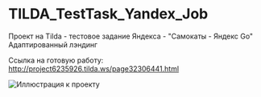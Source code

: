 # TILDA_TestTask_Yandex_Job
Проект на Tilda - тестовое задание Яндекса - "Самокаты - Яндекс Go"
Адаптированный лэндинг

Ссылка на готовую работу:
http://project6235926.tilda.ws/page32306441.html


![Иллюстрация к проекту](https://img.hhcdn.ru/photo/715299853.jpeg?t=1676414913&h=Idi8bkXz5kJc9-WTCgfZXw)
